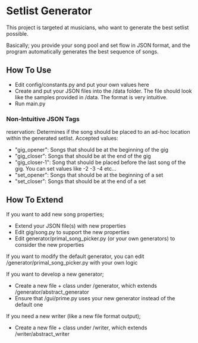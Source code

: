 # Setlist Generator
This project is targeted at musicians, who want to generate the best setlist possible.

Basically; you provide your song pool and set flow in JSON format, and the program automatically generates the best 
sequence of songs. 

## How To Use

- Edit config/constants.py and put your own values here
- Create and put your JSON files into the /data folder. The file should look like the samples provided in /data. The format is very intuitive.
- Run main.py

### Non-Intuitive JSON Tags

reservation: Determines if the song should be placed to an ad-hoc location within the generated setlist. Accepted values: 
- "gig_opener": Songs that should be at the beginning of the gig
- "gig_closer": Songs that should be at the end of the gig
- "gig_closer-1": Song that should be placed before the last song of the gig. You can set values like -2 -3 -4 etc...
- "set_opener": Songs that should be at the beginning of a set
- "set_closer": Songs that should be at the end of a set

## How To Extend

If you want to add new song properties;
- Extend your JSON file(s) with new properties
- Edit gig/song.py to support the new properties
- Edit generator/primal_song_picker.py (or your own generators) to consider the new properties

If you want to modify the default generator, you can edit /generator/primal_song_picker.py with your own logic

If you want to develop a new generator;
- Create a new file + class under /generator, which extends /generator/abstract_generator
- Ensure that /gui/prime.py uses your new generator instead of the default one

If you need a new writer (like a new file format output);
- Create a new file + class under /writer, which extends /writer/abstract_writer
